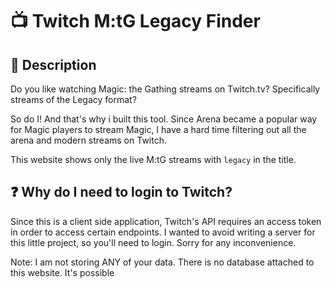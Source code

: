 # :tv: Twitch M:tG Legacy Finder


## :memo: Description
Do you like watching Magic: the Gathing streams on Twitch.tv? Specifically streams of the Legacy format?

So do I! And that's why i built this tool. Since Arena became a popular way for Magic players to stream Magic, I have a hard time filtering out all the arena and modern streams on Twitch.

This website shows only the live M:tG streams with `legacy` in the title.

## :question: Why do I need to login to Twitch?

Since this is a client side application, Twitch's API requires an access token in order to access certain endpoints. I wanted to avoid writing a server for this little project, so you'll need to login. Sorry for any inconvenience.

Note: I am not storing ANY of your data. There is no database attached to this website. It's possible